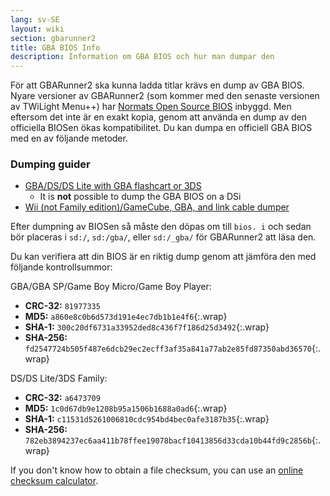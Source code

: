 ```yaml
---
lang: sv-SE
layout: wiki
section: gbarunner2
title: GBA BIOS Info
description: Information om GBA BIOS och hur man dumpar den
---
```


För att GBARunner2 ska kunna ladda titlar krävs en dump av GBA BIOS. Nyare versioner av GBARunner2 (som kommer med den senaste versionen av TWiLight Menu++) har [Normats Open Source BIOS](https://github.com/Normmatt/gba_bios) inbyggd. Men eftersom det inte är en exakt kopia, genom att använda en dump av den officiella BIOSen ökas kompatibilitet. Du kan dumpa en officiell GBA BIOS med en av följande metoder.

### Dumping guider

- [GBA/DS/DS Lite with GBA flashcart or 3DS](bios-dump)
    - It is **not** possible to dump the GBA BIOS on a DSi
- [Wii (not Family edition)/GameCube, GBA, and link cable dumper](https://github.com/FIX94/gba-link-cable-dumper)

Efter dumpning av BIOSen så måste den döpas om till `bios. i` och sedan bör placeras i `sd:/`, `sd:/gba/`, eller `sd:/_gba/` för GBARunner2 att läsa den.

Du kan verifiera att din BIOS är en riktig dump genom att jämföra den med följande kontrollsummor:

GBA/GBA SP/Game Boy Micro/Game Boy Player:
- **CRC-32:** `81977335`
- **MD5:** `a860e8c0b6d573d191e4ec7db1b1e4f6`{:.wrap}
- **SHA-1:** `300c20df6731a33952ded8c436f7f186d25d3492`{:.wrap}
- **SHA-256:** `fd2547724b505f487e6dcb29ec2ecff3af35a841a77ab2e85fd87350abd36570`{:.wrap}

DS/DS Lite/3DS Family:
- **CRC-32:** `a6473709`
- **MD5:** `1c0d67db9e1208b95a1506b1688a0ad6`{:.wrap}
- **SHA-1:** `c11531d5261006810cdc954bd4bec0afe3187b35`{:.wrap}
- **SHA-256:** `782eb3894237ec6aa411b78ffee19078bacf10413856d33cda10b44fd9c2856b`{:.wrap}

If you don't know how to obtain a file checksum, you can use an [online checksum calculator](https://emn178.github.io/online-tools/crc32_checksum.html).
